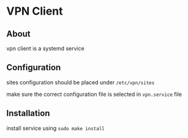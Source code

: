 # VPN Client

## About
vpn client is a systemd service

## Configuration
sites configuration should be placed under `/etc/vpn/sites`

make sure the correct configuration file is selected in `vpn.service` file

## Installation
install service using `sudo make install`
